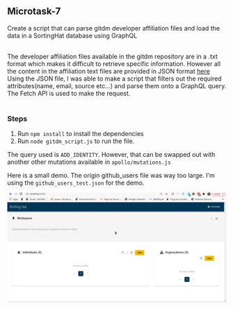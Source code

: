 ## Microtask-7

Create a script that can parse gitdm developer affiliation files and load the data in a SortingHat database using GraphQL<br><br>

The developer affiliation files available in the gitdm repository are in a .txt format which makes it difficult to retrieve specific information. However all the content in the affiliation text files are provided in JSON format [here](https://github.com/cncf/devstats/blob/master/github_users.json)<br>
Using the JSON file, I was able to make a script that filters out the required attributes(name, email, source etc...) and parse them onto a GraphQL query. The Fetch API is used to make the request.<br><br>

### Steps

1. Run <code>npm install</code> to install the dependencies
2. Run <code>node gitdm_script.js</code> to run the file.

The query used is <code>ADD_IDENTITY</code>. However, that can be swapped out with another other mutations available in <code>apollo/mutations.js</code>

Here is a small demo. The origin github_users file was way too large. I'm using the <code>github_users_test.json</code> for the demo.

![ScriptDemo](script.gif)
